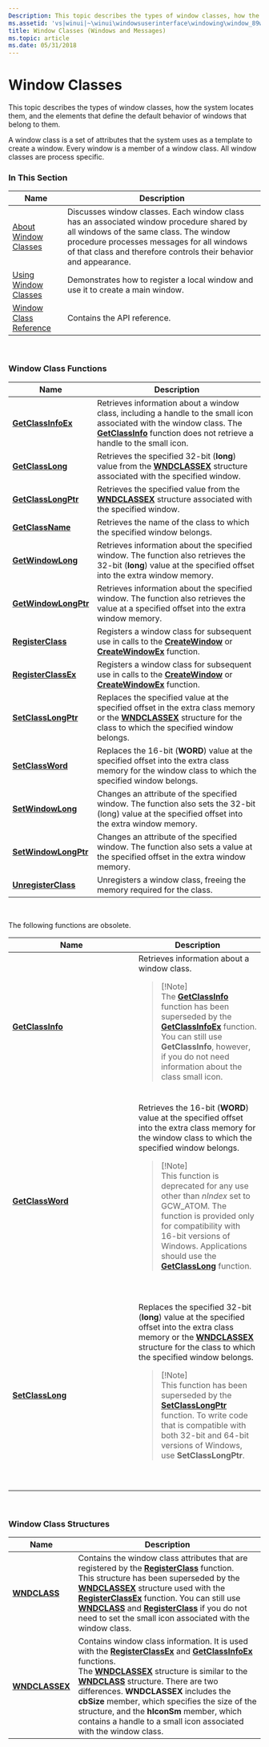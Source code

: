 ```yaml
---
Description: This topic describes the types of window classes, how the system locates them, and the elements that define the default behavior of windows that belong to them.
ms.assetid: 'vs|winui|~\winui\windowsuserinterface\windowing\window_89windowclasse.htm'
title: Window Classes (Windows and Messages)
ms.topic: article
ms.date: 05/31/2018
---
```


# Window Classes

This topic describes the types of window classes, how the system locates them, and the elements that define the default behavior of windows that belong to them.

A window class is a set of attributes that the system uses as a template to create a window. Every window is a member of a window class. All window classes are process specific.

### In This Section



| Name                                                 | Description                                                                                                                                                                                                                                                    |
|------------------------------------------------------|----------------------------------------------------------------------------------------------------------------------------------------------------------------------------------------------------------------------------------------------------------------|
| [About Window Classes](about-window-classes.md)     | Discusses window classes. Each window class has an associated window procedure shared by all windows of the same class. The window procedure processes messages for all windows of that class and therefore controls their behavior and appearance.<br/> |
| [Using Window Classes](using-window-classes.md)     | Demonstrates how to register a local window and use it to create a main window.<br/>                                                                                                                                                                     |
| [Window Class Reference](window-class-reference.md) | Contains the API reference.<br/>                                                                                                                                                                                                                         |



 

### Window Class Functions



| Name                                         | Description                                                                                                                                                                                                                   |
|----------------------------------------------|-------------------------------------------------------------------------------------------------------------------------------------------------------------------------------------------------------------------------------|
| [**GetClassInfoEx**](/windows/win32/api/winuser/nf-winuser-getclassinfoexa)     | Retrieves information about a window class, including a handle to the small icon associated with the window class. The [**GetClassInfo**](/windows/win32/api/winuser/nf-winuser-getclassinfoa) function does not retrieve a handle to the small icon.<br/> |
| [**GetClassLong**](/windows/win32/api/winuser/nf-winuser-getclasslonga)         | Retrieves the specified 32-bit (**long**) value from the [**WNDCLASSEX**](/windows/win32/api/winuser/ns-winuser-wndclassexa) structure associated with the specified window. <br/>                                                                         |
| [**GetClassLongPtr**](/windows/win32/api/winuser/nf-winuser-getclasslongptra)   | Retrieves the specified value from the [**WNDCLASSEX**](/windows/win32/api/winuser/ns-winuser-wndclassexa) structure associated with the specified window.<br/>                                                                                            |
| [**GetClassName**](/windows/win32/api/winuser/nf-winuser-getclassname)         | Retrieves the name of the class to which the specified window belongs. <br/>                                                                                                                                            |
| [**GetWindowLong**](/windows/win32/api/winuser/nf-winuser-getwindowlonga)       | Retrieves information about the specified window. The function also retrieves the 32-bit (**long**) value at the specified offset into the extra window memory.<br/>                                                    |
| [**GetWindowLongPtr**](/windows/win32/api/winuser/nf-winuser-getwindowlongptra) | Retrieves information about the specified window. The function also retrieves the value at a specified offset into the extra window memory.<br/>                                                                        |
| [**RegisterClass**](/windows/win32/api/winuser/nf-winuser-registerclassa)       | Registers a window class for subsequent use in calls to the [**CreateWindow**](/windows/win32/api/winuser/nf-winuser-createwindowa) or [**CreateWindowEx**](/windows/win32/api/winuser/nf-winuser-createwindowexa) function.<br/>                                                             |
| [**RegisterClassEx**](/windows/win32/api/winuser/nf-winuser-registerclassexa)   | Registers a window class for subsequent use in calls to the [**CreateWindow**](/windows/win32/api/winuser/nf-winuser-createwindowa) or [**CreateWindowEx**](/windows/win32/api/winuser/nf-winuser-createwindowexa) function. <br/>                                                            |
| [**SetClassLongPtr**](/windows/win32/api/winuser/nf-winuser-setclasslongptra)   | Replaces the specified value at the specified offset in the extra class memory or the [**WNDCLASSEX**](/windows/win32/api/winuser/ns-winuser-wndclassexa) structure for the class to which the specified window belongs.<br/>                              |
| [**SetClassWord**](/windows/win32/api/winuser/nf-winuser-setclassword)         | Replaces the 16-bit (**WORD**) value at the specified offset into the extra class memory for the window class to which the specified window belongs.<br/>                                                               |
| [**SetWindowLong**](/windows/win32/api/winuser/nf-winuser-setwindowlonga)       | Changes an attribute of the specified window. The function also sets the 32-bit (long) value at the specified offset into the extra window memory.<br/>                                                                 |
| [**SetWindowLongPtr**](/windows/win32/api/winuser/nf-winuser-setwindowlongptra) | Changes an attribute of the specified window. The function also sets a value at the specified offset in the extra window memory.<br/>                                                                                   |
| [**UnregisterClass**](/windows/win32/api/winuser/nf-winuser-unregisterclassa)   | Unregisters a window class, freeing the memory required for the class. <br/>                                                                                                                                            |



 

The following functions are obsolete.



<table>
<colgroup>
<col style="width: 50%" />
<col style="width: 50%" />
</colgroup>
<thead>
<tr class="header">
<th>Name</th>
<th>Description</th>
</tr>
</thead>
<tbody>
<tr class="odd">
<td><a href="/windows/desktop/api/winuser/nf-winuser-getclassinfoa"><strong>GetClassInfo</strong></a></td>
<td>Retrieves information about a window class. <br/>
<blockquote>
[!Note]<br />
The <a href="/windows/desktop/api/winuser/nf-winuser-getclassinfoa"><strong>GetClassInfo</strong></a> function has been superseded by the <a href="/windows/desktop/api/winuser/nf-winuser-getclassinfoexa"><strong>GetClassInfoEx</strong></a> function. You can still use <strong>GetClassInfo</strong>, however, if you do not need information about the class small icon.
</blockquote>
<br/></td>
</tr>
<tr class="even">
<td><a href="/windows/desktop/api/winuser/nf-winuser-getclassword"><strong>GetClassWord</strong></a></td>
<td>Retrieves the 16-bit (<strong>WORD</strong>) value at the specified offset into the extra class memory for the window class to which the specified window belongs.
<blockquote>
[!Note]<br />
This function is deprecated for any use other than <em>nIndex</em> set to GCW_ATOM. The function is provided only for compatibility with 16-bit versions of Windows. Applications should use the <a href="/windows/desktop/api/winuser/nf-winuser-getclasslonga"><strong>GetClassLong</strong></a> function.
</blockquote>
<br/> <br/></td>
</tr>
<tr class="odd">
<td><a href="/windows/desktop/api/winuser/nf-winuser-setclasslonga"><strong>SetClassLong</strong></a></td>
<td>Replaces the specified 32-bit (<strong>long</strong>) value at the specified offset into the extra class memory or the <a href="/windows/win32/api/winuser/ns-winuser-wndclassexa"><strong>WNDCLASSEX</strong></a> structure for the class to which the specified window belongs.
<blockquote>
[!Note]<br />
This function has been superseded by the <a href="/windows/desktop/api/winuser/nf-winuser-setclasslongptra"><strong>SetClassLongPtr</strong></a> function. To write code that is compatible with both 32-bit and 64-bit versions of Windows, use <strong>SetClassLongPtr</strong>.
</blockquote>
<br/> <br/></td>
</tr>
</tbody>
</table>



 

### Window Class Structures



| Name                             | Description                                                                                                                                                                                                                                                                                                                                                                                                                                                                                                           |
|----------------------------------|-----------------------------------------------------------------------------------------------------------------------------------------------------------------------------------------------------------------------------------------------------------------------------------------------------------------------------------------------------------------------------------------------------------------------------------------------------------------------------------------------------------------------|
| [**WNDCLASS**](/windows/win32/api/winuser/ns-winuser-wndclassa)     | Contains the window class attributes that are registered by the [**RegisterClass**](/windows/win32/api/winuser/nf-winuser-registerclassa) function. <br/> This structure has been superseded by the [**WNDCLASSEX**](/windows/win32/api/winuser/ns-winuser-wndclassexa) structure used with the [**RegisterClassEx**](/windows/win32/api/winuser/nf-winuser-registerclassexa) function. You can still use [**WNDCLASS**](/windows/win32/api/winuser/ns-winuser-wndclassa) and [**RegisterClass**](/windows/win32/api/winuser/nf-winuser-registerclassa) if you do not need to set the small icon associated with the window class.<br/>                                                  |
| [**WNDCLASSEX**](/windows/win32/api/winuser/ns-winuser-wndclassexa) | Contains window class information. It is used with the [**RegisterClassEx**](/windows/win32/api/winuser/nf-winuser-registerclassexa) and [**GetClassInfoEx**](/windows/win32/api/winuser/nf-winuser-getclassinfoexa)  functions. <br/> The [**WNDCLASSEX**](/windows/win32/api/winuser/ns-winuser-wndclassexa) structure is similar to the [**WNDCLASS**](/windows/win32/api/winuser/ns-winuser-wndclassa) structure. There are two differences. **WNDCLASSEX** includes the **cbSize** member, which specifies the size of the structure, and the **hIconSm** member, which contains a handle to a small icon associated with the window class.<br/> |



 

 

 